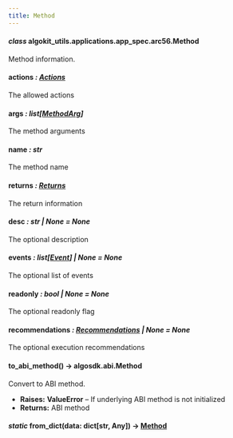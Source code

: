 ```yaml
---
title: Method
---
```


#### _class_ algokit_utils.applications.app_spec.arc56.Method

Method information.

#### actions _: [Actions](/reference/algokit-utils-py/api/applications/app_spec/arc56/actions/#algokit_utils.applications.app_spec.arc56.Actions)_

The allowed actions

#### args _: list[[MethodArg](/reference/algokit-utils-py/api/applications/app_spec/arc56/methodarg/#algokit_utils.applications.app_spec.arc56.MethodArg)]_

The method arguments

#### name _: str_

The method name

#### returns _: [Returns](/reference/algokit-utils-py/api/applications/app_spec/arc56/returns/#algokit_utils.applications.app_spec.arc56.Returns)_

The return information

#### desc _: str | None_ _= None_

The optional description

#### events _: list[[Event](/reference/algokit-utils-py/api/applications/app_spec/arc56/event/#algokit_utils.applications.app_spec.arc56.Event)] | None_ _= None_

The optional list of events

#### readonly _: bool | None_ _= None_

The optional readonly flag

#### recommendations _: [Recommendations](/reference/algokit-utils-py/api/applications/app_spec/arc56/recommendations/#algokit_utils.applications.app_spec.arc56.Recommendations) | None_ _= None_

The optional execution recommendations

#### to_abi_method() → algosdk.abi.Method

Convert to ABI method.

- **Raises:**
  **ValueError** – If underlying ABI method is not initialized
- **Returns:**
  ABI method

#### _static_ from_dict(data: dict[str, Any]) → [Method](#algokit_utils.applications.app_spec.arc56.Method)
